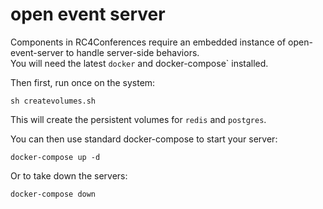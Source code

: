 # open event server 

Components in RC4Conferences require an embedded instance of open-event-server to handle server-side behaviors.  
You will need the latest `docker` and docker-compose` installed.   

Then first, run once on the system:

```
sh createvolumes.sh
```

This will create the persistent volumes for `redis` and `postgres`.

You can then use standard docker-compose to start your server:

```
docker-compose up -d
```

Or to take down the servers:

```
docker-compose down
```

